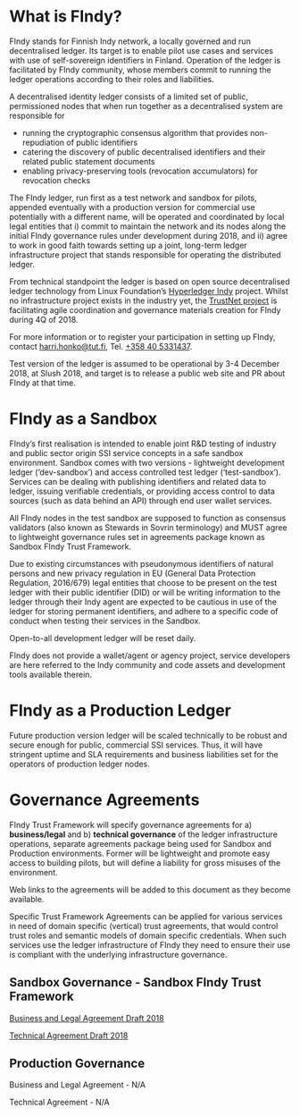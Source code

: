 # What is FIndy?

<!--![SSI-logo](https://raw.githubusercontent.com/TrustNetFI/FIndy/master/img/SSI-logo.png)
-->

FIndy stands for Finnish Indy network, a locally governed and run decentralised ledger. Its target is to enable pilot use cases and services with use of self-sovereign identifiers in Finland. Operation of the ledger is facilitated by FIndy community, whose members commit to running the ledger operations according to their roles and liabilities. 

A decentralised identity ledger consists of a limited set of public, permissioned nodes that when run together as a decentralised system are responsible for 
- running the cryptographic consensus algorithm that provides non-repudiation of public identifiers
- catering the discovery of public decentralised identifiers and their related public statement documents
- enabling privacy-preserving tools (revocation accumulators) for revocation checks

The FIndy ledger, run first as a test network and sandbox for pilots, appended eventually with a production version for commercial use potentially with a different name, will be operated and coordinated by local legal entities that i) commit to maintain the network and its nodes along the initial FIndy governance rules under development during 2018, and ii) agree to work in good faith towards setting up a joint, long-term ledger infrastructure project that stands responsible for operating the distributed ledger. 

From technical standpoint the ledger is based on open source decentralised ledger technology from Linux Foundation’s [Hyperledger Indy](https://www.hyperledger.org/projects/hyperledger-indy) project. Whilst no infrastructure project exists in the industry yet, the [TrustNet project](http://trustnet.fi/) is facilitating agile coordination and governance materials creation for FIndy during 4Q of 2018. 

For more information or to register your participation in setting up FIndy, contact [harri.honko@tut.fi](smtp://harri.honko@tut.fi), Tel. [+358 40 5331437](tel:+358-40-5331437).

Test version of the ledger is assumed to be operational by 3-4 December 2018, at Slush 2018, and target is to release a public web site and PR about FIndy at that time.


# FIndy as a Sandbox
FIndy’s first realisation is intended to enable joint R&D testing of industry and public sector origin SSI service concepts in a safe sandbox environment. Sandbox comes with two versions - lightweight development ledger (‘dev-sandbox’) and access controlled test ledger (‘test-sandbox’). Services can be dealing with publishing identifiers and related data to ledger, issuing verifiable credentials, or providing access control to data sources (such as data behind an API) through end user wallet services.

All FIndy nodes in the test sandbox are supposed to function as consensus validators (also known as Stewards in Sovrin terminology) and MUST agree to lightweight governance rules set in agreements package known as Sandbox FIndy Trust Framework. 

Due to existing circumstances with pseudonymous identifiers of natural persons and new privacy regulation in EU (General Data Protection Regulation, 2016/679) legal entities that choose to be present on the test ledger with their public identifier (DID) or will be writing information to the ledger through their Indy agent are expected to be cautious in use of the ledger for storing permanent identifiers, and adhere to a specific code of conduct when testing their services in the Sandbox. 

Open-to-all development ledger will be reset daily.

FIndy does not provide a wallet/agent or agency project, service developers are here referred to the Indy community and code assets and development tools available therein.


# FIndy as a Production Ledger
Future production version ledger will be scaled technically to be robust and secure enough for public, commercial SSI services. Thus, it will have stringent uptime and SLA requirements and business liabilities set for the operators of production ledger nodes.


# Governance Agreements
FIndy Trust Framework will specify governance agreements for a) **business/legal** and b) **technical governance** of the ledger infrastructure operations, separate agreements package being used for Sandbox and Production environments. Former will be lightweight and promote easy access to building pilots, but will define a liability for gross misuses of the environment.

Web links to the agreements will be added to this document as they become available. 

Specific Trust Framework Agreements can be applied for various services in need of domain specific (vertical) trust agreements, that would control trust roles and semantic models of domain specific credentials. When such services use the ledger infrastructure of FIndy they need to ensure their use is compliant with the underlying infrastructure governance.


## Sandbox Governance - Sandbox FIndy Trust Framework

[Business and Legal Agreement Draft 2018](https://github.com/TrustNetFI/FIndy/blob/master/Docs/Sandbox-FIndy-Business-and-Legal-Agreement.md)

[Technical Agreement Draft 2018](https://github.com/TrustNetFI/FIndy/blob/master/Docs/Sandbox-FIndy-Technical-Agreement.md)

## Production Governance

Business and Legal Agreement - N/A

Technical Agreement - N/A


<!-- 
## Welcome to GitHub Pages
You can use the [editor on GitHub](https://github.com/TrustNetFI/FIndy-pages/edit/master/README.md) to maintain and preview the content for your website in Markdown files.
Whenever you commit to this repository, GitHub Pages will run [Jekyll](https://jekyllrb.com/) to rebuild the pages in your site, from the content in your Markdown files.
### Markdown
Markdown is a lightweight and easy-to-use syntax for styling your writing. It includes conventions for
```markdown
Syntax highlighted code block
# Header 1
## Header 2
### Header 3
- Bulleted
- List
1. Numbered
2. List
**Bold** and _Italic_ and `Code` text
[Link](url) and ![Image](src)
```
For more details see [GitHub Flavored Markdown](https://guides.github.com/features/mastering-markdown/).
### Jekyll Themes
Your Pages site will use the layout and styles from the Jekyll theme you have selected in your [repository settings](https://github.com/TrustNetFI/FIndy-pages/settings). The name of this theme is saved in the Jekyll `_config.yml` configuration file.
### Support or Contact
Having trouble with Pages? Check out our [documentation](https://help.github.com/categories/github-pages-basics/) or [contact support](https://github.com/contact) and we’ll help you sort it out.
-->